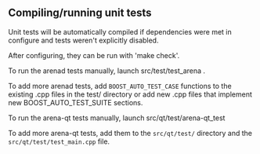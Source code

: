 Compiling/running unit tests
------------------------------------

Unit tests will be automatically compiled if dependencies were met in configure
and tests weren't explicitly disabled.

After configuring, they can be run with 'make check'.

To run the arenad tests manually, launch src/test/test_arena .

To add more arenad tests, add `BOOST_AUTO_TEST_CASE` functions to the existing
.cpp files in the test/ directory or add new .cpp files that
implement new BOOST_AUTO_TEST_SUITE sections.

To run the arena-qt tests manually, launch src/qt/test/arena-qt_test

To add more arena-qt tests, add them to the `src/qt/test/` directory and
the `src/qt/test/test_main.cpp` file.
